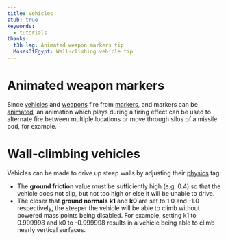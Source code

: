 ```yaml
---
title: Vehicles
stub: true
keywords:
  - tutorials
thanks:
  t3h lag: Animated weapon markers tip
  MosesOfEgypt: Wall-climbing vehicle tip
---
```


# Animated weapon markers
Since [vehicles](~vehicle) and [weapons](~weapon) fire from [markers](~gbxmodel#markers), and markers can be [animated](~model_animations), an animation which plays during a firing effect can be used to alternate fire between multiple locations or move through silos of a missile pod, for example.

# Wall-climbing vehicles
Vehicles can be made to drive up steep walls by adjusting their [physics](~) tag:

* The **ground friction** value must be sufficiently high (e.g. 0.4) so that the vehicle does not slip, but not too high or else it will be unable to drive.
* The closer that **ground normals** **k1** and **k0** are set to 1.0 and -1.0 respectively, the steeper the vehicle will be able to climb without powered mass points being disabled. For example, setting k1 to 0.999998 and k0 to -0.999998 results in a vehicle being able to climb nearly vertical surfaces.